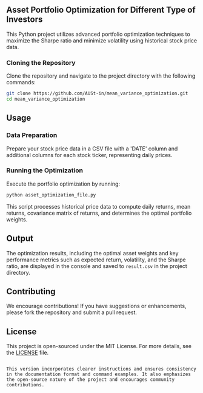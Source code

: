 
## Asset Portfolio Optimization for Different Type of Investors

This Python project utilizes advanced portfolio optimization techniques to maximize the Sharpe ratio and minimize volatility using historical stock price data.

### Cloning the Repository
Clone the repository and navigate to the project directory with the following commands:

```bash
git clone https://github.com/AUSt-in/mean_variance_optimization.git
cd mean_variance_optimization
```



## Usage

### Data Preparation

Prepare your stock price data in a CSV file with a 'DATE' column and additional columns for each stock ticker, representing daily prices.

### Running the Optimization

Execute the portfolio optimization by running:

```bash
python asset_optimization_file.py
```

This script processes historical price data to compute daily returns, mean returns, covariance matrix of returns, and determines the optimal portfolio weights.

## Output

The optimization results, including the optimal asset weights and key performance metrics such as expected return, volatility, and the Sharpe ratio, are displayed in the console and saved to `result.csv` in the project directory.

## Contributing

We encourage contributions! If you have suggestions or enhancements, please fork the repository and submit a pull request.

## License

This project is open-sourced under the MIT License. For more details, see the [LICENSE](LICENSE) file.
```

This version incorporates clearer instructions and ensures consistency in the documentation format and command examples. It also emphasizes the open-source nature of the project and encourages community contributions.
